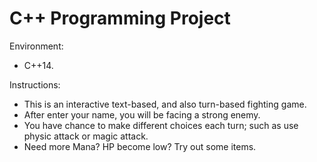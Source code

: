# C++ Programming Project

Environment:
- C++14.

Instructions:
- This is an interactive text-based, and also turn-based fighting game.
- After enter your name, you will be facing a strong enemy.
- You have chance to make different choices each turn; such as use physic attack or magic attack.
- Need more Mana? HP become low? Try out some items.
